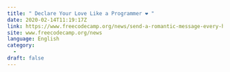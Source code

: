 ```yaml
---
title: " Declare Your Love Like a Programmer ❤️ "
date: 2020-02-14T11:19:17Z
link: https://www.freecodecamp.org/news/send-a-romantic-message-every-hour-to-your-valentine/?utm_medium=RSS&utm_source=news.12bit.vn
site: www.freecodecamp.org/news
language: English
category:
  -   
draft: false
---
```

